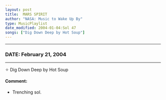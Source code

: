 ```yaml
---
layout: post
title:  MARS SPIRIT
author: "NASA: Music to Wake Up By"
type: MusicPlaylist
date_modified: 2004-01-04:Sol 47
songs: ["Dig Down Deep by Hot Soup"]
---
```


----
### DATE: February 21, 2004
----
✧ Dig Down Deep by Hot Soup

#### Comment:
* Trenching sol.



<br/>
<center>
	<a target="_blank"
	   href="https://twitter.com/intent/tweet?hashtags=Space,NASA,Playlist,NASAWakeupCalls,SpaceProgram&text={{ page.author}}, '{{ page.songs.first }}' {{ page.title }}, {{ page.date | date: '%B %d, %Y' }}. {{ site.url }}{{ page.url }}&via=nasawakeupcalls"><i class="fab fa-twitter" alt="Tweet this page" style="font-size: 1.3em;"></i></a>
	&nbsp; 	<i class="fas fa-user-astronaut" style="font-size: 1.5em;"></i> &nbsp;
    <a type="amzn" search="'Dig Down Deep by Hot Soup'" category="popular music">
    <i class="fab fa-amazon" style="font-size: 1.3em;"></i></a>
</center>

